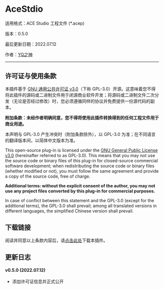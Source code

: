 # AceStdio

适用格式：ACE Studio 工程文件 (*.acep)

版本：0.5.0

最后更新日期：2022.07.12

作者：[YQ之神](https://space.bilibili.com/102844209)

---

## 许可证与使用条款

本插件基于 [GNU 通用公共许可证 v3.0](https://www.gnu.org/licenses/gpl-3.0.html)（下称 GPL-3.0）开源。这意味着您不得将此插件的源码或二进制文件用于闭源商业软件开发；将源码或二进制文件二次分发（无论是否经过修改）时，您必须遵循同样的协议并免费提供一份源代码的副本。

**附加条款：未经作者明确同意，您不得将使用此插件转换得到的任何工程文件用于商业用途。**

本声明与 GPL-3.0 产生冲突时（附加条款除外），以 GPL-3.0 为准；在不同语言的翻译版本间，以简体中文版本为准。

This open-source plug-in is licensed under the [GNU General Public License v3.0](https://www.gnu.org/licenses/gpl-3.0.html) (hereinafter referred to as GPL-3.0). This means that you may not use the source code or binary files of this plug-in for closed-source commercial software development; when redistributing the source code or binary files (whether modified or not), you must follow the same agreement and provide a copy of the source code, free of charge.

**Additional terms: without the explicit consent of the author, you may not use any project files converted by this plug-in for commercial purposes.**

In case of conflict between this statement and the GPL-3.0 (except for the additional terms), the GPL-3.0 shall prevail; among all translated versions in different languages, the simplified Chinese version shall prevail.

## 下载链接

阅读并同意以上条款内容后，请[点击此处](https://openvpi-1307911855.cos.ap-beijing.myqcloud.com/plugins/ace/opensvip_plugin_ace_0.5.0.zip)下载本插件。

## 更新日志

#### v0.5.0 (2022.07.12)

- 添加许可证信息并正式公开
